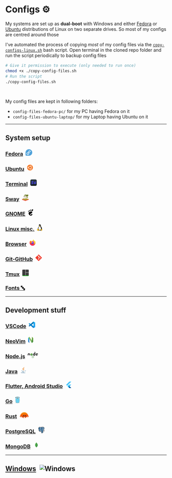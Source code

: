 # Configs ⚙️

My systems are set up as **dual-boot** with Windows and either [Fedora](https://fedoraproject.org/workstation/) or [Ubuntu](https://ubuntu.com/download/desktop) distributions of Linux on two separate drives. So most of my configs are centred around those

I've automated the process of copying _most_ of my config files via the [`copy-configs-linux.sh`](https://github.com/datkumar/Configs/blob/main/copy-configs-linux.sh) bash script. Open terminal in the cloned repo folder and run the script periodically to backup config files

```sh
# Give it permission to execute (only needed to run once)
chmod +x ./copy-config-files.sh
# Run the script
./copy-config-files.sh
```

<br>

My config files are kept in following folders:

- `config-files-fedora-pc/` for my PC having Fedora on it
- `config-files-ubuntu-laptop/` for my Laptop having Ubuntu on it

<!-- File-types okay to link as relative urls: .txt, .html, .json, .conf -->
<!-- For other files, use any of these two url formats: -->
<!-- https://github.com/datkumar/Configs/blob/main/FILE_PATH_FROM_PROJECT_ROOT -->
<!-- https://raw.githubusercontent.com/datkumar/Configs/refs/heads/main/FILE_PATH_FROM_PROJECT_ROOT -->

---

## System setup

### [Fedora](./Fedora/README.md)&ensp;<img alt="Fedora" src="./assets/fedora.svg" height="20">

### [Ubuntu](./Ubuntu/README.md)&ensp;<img alt="Fedora" src="./assets/ubuntu.svg" height="20">

### [Terminal](./Terminal/README.md)&ensp;<img alt="Terminal" src="./assets/wezterm.svg" height="20">

### [Sway](./Sway/README.md)&ensp;<img alt="Sway" src="./assets/sway.svg" height="20">

### [GNOME](./GNOME/README.md)&ensp;<img alt="GNOME" src="./assets/gnome.svg" height="20">

### [Linux misc.](./Linux-misc/README.md)&ensp;<img alt="Linux" src="./assets/linux-tux.svg" height="20">

### [Browser](./Browser/README.md)&ensp;<img alt="Firefox" src="./assets/firefox.svg" height="20">

### [Git-GitHub](./Git-GitHub/README.md)&ensp;<img alt="Git" src="./assets/git.svg" height="20">

### [Tmux](./Tmux/README.md)&ensp;<img alt="Tmux" src="./assets/tmux.svg" height="20">

### [Fonts 🔤](./Fonts/README.md)

---

## Development stuff

### [VSCode](./VSCode/README.md)&ensp;<img alt="VSCode" src="./assets/vscode.svg" height="20">

### [NeoVim](./NeoVim/README.md)&ensp;<img alt="NeoVim" src="./assets/neovim.svg" height="20">

### [Node.js](./NodeJs/README.md)&ensp;<img alt="Node.js" src="./assets/nodejs.svg" height="20">

### [Java](./Java/README.md)&ensp;<img alt="Java" src="./assets/java.svg" height="20">

### [Flutter, Android Studio](./Flutter/README.md)&ensp;<img alt="Flutter" src="./assets/flutter.svg" height="20">

### [Go](./Go/README.md)&ensp;<img alt="Go" src="./assets/go.svg" height="20">

### [Rust](./Rust/README.md)&ensp;<img alt="Rust" src="./assets/rust.svg" height="20">

### [PostgreSQL](./Postgres/README.md)&ensp;<img alt="PostgreSQL" src="./assets/postgres.svg" height="20">

### [MongoDB](./MongoDB/README.md)&ensp;<img alt="MongoDB" src="./assets/mongodb.svg" height="20">

<!-- ### [IntelliJ](./IntelliJ/README.md)&ensp;<img alt="IntelliJ" src='https://upload.wikimedia.org/wikipedia/commons/thumb/9/9c/IntelliJ_IDEA_Icon.svg/1200px-IntelliJ_IDEA_Icon.svg.png' height="20"> -->

<!-- ### [Ruby](./Ruby/README.md)&ensp;<img alt="Ruby" src="https://upload.wikimedia.org/wikipedia/commons/7/73/Ruby_logo.svg" height="20"> -->

<!-- ### [Anaconda, Python](./Anaconda_Python/README.md)&ensp;<img alt="Anaconda" src='https://cdn3.iconfinder.com/data/icons/logos-and-brands-adobe/512/267_Python-512.png' height="20"> -->

---

## [Windows](./Windows/README.md)&ensp;<img alt="Windows" src="https://upload.wikimedia.org/wikipedia/commons/8/87/Windows_logo_-_2021.svg" height="20">

